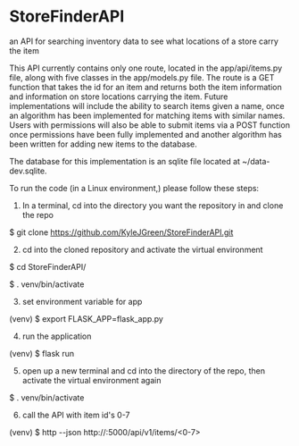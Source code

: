 # StoreFinderAPI
an API for searching inventory data to see what locations of a store carry the item

This API currently contains only one route, located in the app/api/items.py file, along with five classes in the app/models.py file. The route is a GET function that takes the id for an item and returns both the item information and information on store locations carrying the item. Future implementations will include the ability to search items given a name, once an algorithm has been implemented for matching items with similar names. Users with permissions will also be able to submit items via a POST function once permissions have been fully implemented and another algorithm has been written for adding new items to the database.

The database for this implementation is an sqlite file located at ~/data-dev.sqlite.

To run the code (in a Linux environment,) please follow these steps:

1)  In a terminal, cd into the directory you want the repository in and clone the repo

$ git clone https://github.com/KyleJGreen/StoreFinderAPI.git

2) cd into the cloned repository and activate the virtual environment

$ cd StoreFinderAPI/

$ . venv/bin/activate

3) set environment variable for app

(venv) $ export FLASK_APP=flask_app.py

4) run the application

(venv) $ flask run

5) open up a new terminal and cd into the directory of the repo, then activate the virtual environment again

$ . venv/bin/activate

6) call the API with item id's 0-7

(venv) $ http --json http://<your ip address>:5000/api/v1/items/<0-7>
